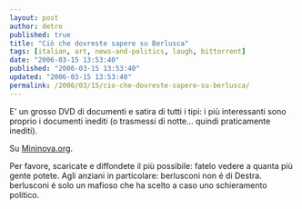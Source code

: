 ```yaml
---
layout: post
author: detro
published: true
title: "Ciò che dovreste sapere su Berlusca"
tags: [italian, art, news-and-politics, laugh, bittorrent]
date: "2006-03-15 13:53:40"
published: "2006-03-15 13:53:40"
updated: "2006-03-15 13:53:40"
permalink: /2006/03/15/cio-che-dovreste-sapere-su-berlusca/
---
```


E' un grosso DVD di documenti e satira di tutti i tipi: i più interessanti sono proprio i documenti inediti (o trasmessi di notte... quindi praticamente inediti).

Su <a href="http://www.mininova.org/tor/252809">Mininova.org</a>.

Per favore, scaricate e diffondete il più possibile: fatelo vedere a quanta più gente potete. Agli anziani in particolare: berlusconi non é di Destra. berlusconi é solo un mafioso che ha scelto a caso uno schieramento politico.
